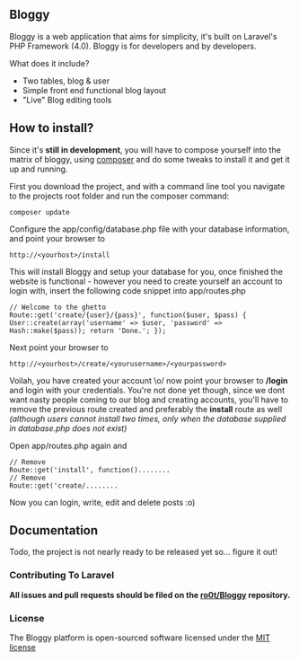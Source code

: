 ## Bloggy

Bloggy is a web application that aims for simplicity, it's built on Laravel's PHP Framework (4.0). Bloggy is for developers and by developers.

What does it include?
* Two tables, blog & user
* Simple front end functional blog layout
* "Live" Blog editing tools

## How to install?
Since it's **still in development**, you will have to compose yourself into the matrix of bloggy, using [composer](http://getcomposer.org/) and do some tweaks to install it and get it up and running.

First you download the project, and with a command line tool you navigate to the projects root folder and run the composer command:

    composer update
    
Configure the app/config/database.php file with your database information, and point your browser to

    http://<yourhost>/install
    
This will install Bloggy and setup your database for you, once finished the website is functional - however you need to create yourself an account to login with, insert the following code snippet into app/routes.php

    // Welcome to the ghetto
    Route::get('create/{user}/{pass}', function($user, $pass) { User::create(array('username' => $user, 'password' => Hash::make($pass)); return 'Done.'; });
    
Next point your browser to

    http://<yourhost>/create/<yourusername>/<yourpassword>
    
Voilah, you have created your account \o/ now point your browser to **/login** and login with your credentials.
You're not done yet though, since we dont want nasty people coming to our blog and creating accounts, you'll have to remove the previous route created and preferably the **install** route as well *(although users cannot install two times, only when the database supplied in database.php does not exist)*

Open app/routes.php again and

    // Remove
    Route::get('install', function()........
    // Remove
    Route::get('create/........
    
Now you can login, write, edit and delete posts :o)

## Documentation

Todo, the project is not nearly ready to be released yet so... figure it out!

### Contributing To Laravel
**All issues and pull requests should be filed on the [ro0t/Bloggy](http://github.com/ro0t/Bloggy) repository.**

### License
The Bloggy platform is open-sourced software licensed under the [MIT license](http://opensource.org/licenses/MIT)
